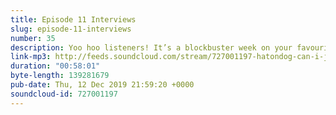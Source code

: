```yaml
---
title: Episode 11 Interviews
slug: episode-11-interviews
number: 35
description: Yoo hoo listeners! It’s a blockbuster week on your favourite business podcast ‘Can I Just Say’ so get settled in the hot tub with your paper business plans and get ready for a grilling. Hoping to smell ya later at @gemmaflynn @siobhainma @stuartmcp where you can send your hot Qs for the finale episode.
link-mp3: http://feeds.soundcloud.com/stream/727001197-hatondog-can-i-just-say-ep35-episode-11-interviews.mp3
duration: "00:58:01"
byte-length: 139281679
pub-date: Thu, 12 Dec 2019 21:59:20 +0000
soundcloud-id: 727001197
---
```

